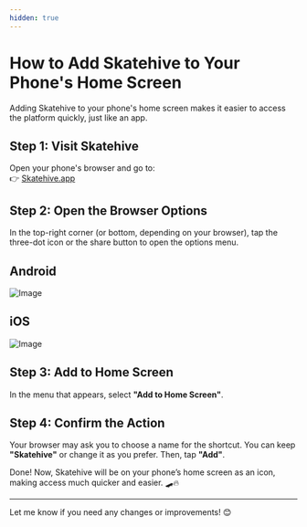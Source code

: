 ```yaml
---
hidden: true
---
```


# How to Add Skatehive to Your Phone's Home Screen

Adding Skatehive to your phone's home screen makes it easier to access the platform quickly, just like an app.

## Step 1: Visit Skatehive

Open your phone's browser and go to:\
👉 [Skatehive.app](https://skatehive.app)

## Step 2: Open the Browser Options

In the top-right corner (or bottom, depending on your browser), tap the three-dot icon or the share button to open the options menu.

## Android

![Image](https://ipfs.skatehive.app/ipfs/QmQVewpaK4iJgqqyXFPMTuJ32ihvS9B7bHbTyAhMFWZzju)

## iOS

![Image](https://ipfs.skatehive.app/ipfs/QmQVzMQn7iDFEns8jDZjZtVMzYPhBWHhv4KJLJc4ghqU4v)

## Step 3: Add to Home Screen

In the menu that appears, select **"Add to Home Screen"**.

## Step 4: Confirm the Action

Your browser may ask you to choose a name for the shortcut. You can keep **"Skatehive"** or change it as you prefer. Then, tap **"Add"**.

Done! Now, Skatehive will be on your phone’s home screen as an icon, making access much quicker and easier. 🛹🔥

***

Let me know if you need any changes or improvements! 😊
